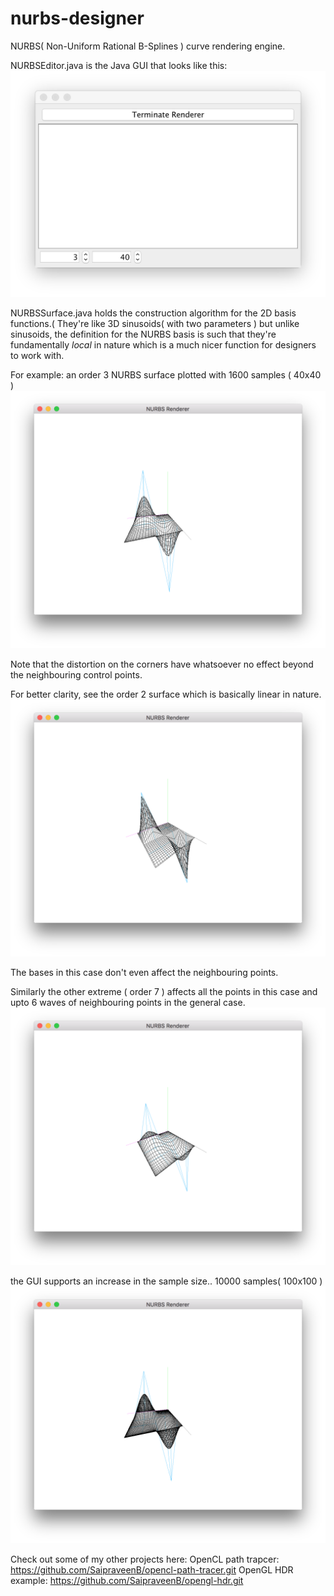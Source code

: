 # nurbs-designer
NURBS( Non-Uniform Rational B-Splines ) curve rendering engine.

NURBSEditor.java is the Java GUI that looks like this:
![gui.png](/gui.png)

NURBSSurface.java holds the construction algorithm for the 2D basis functions.( They're like 3D sinusoids( with two parameters ) but unlike sinusoids, the definition for the NURBS basis is such that they're fundamentally _local_ in nature which is a much nicer function for designers to work with.

For example: an order 3 NURBS surface plotted with 1600 samples ( 40x40 )
![o_3_s_40.png](/o_3_s_40.png)

Note that the distortion on the corners have whatsoever no effect beyond the neighbouring control points.

For better clarity, see the order 2 surface which is basically linear in nature.
![o_2_s_40.png](/o_2_s_40.png)

The bases in this case don't even affect the neighbouring points.

Similarly the other extreme ( order 7 ) affects all the points in this case and upto 6 waves of neighbouring points in the general case.
![o_7_s_40.png](/o_7_s_40.png)

the GUI supports an increase in the sample size..
10000 samples( 100x100 )
![o_3_s_100.png](/o_3_s_100.png)



Check out some of my other projects here:
OpenCL path trapcer: https://github.com/SaipraveenB/opencl-path-tracer.git
OpenGL HDR example:
https://github.com/SaipraveenB/opengl-hdr.git
